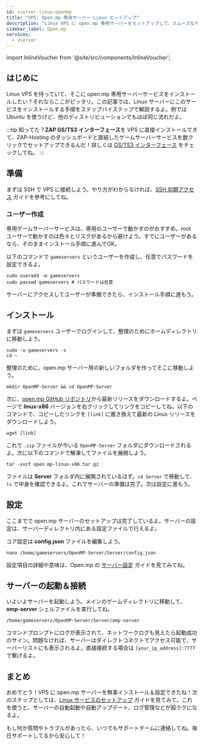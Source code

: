 ```yaml
---
id: vserver-linux-openmp
title: "VPS: Open.mp 専用サーバー Linux セットアップ"
description: "Linux VPS に open.mp 専用サーバーをセットアップして、スムーズなゲームサーバーのホスティングと管理を実現しよう → 今すぐ詳しくチェック"
sidebar_label: Open.mp
services:
  - vserver
---
```


import InlineVoucher from '@site/src/components/InlineVoucher';

## はじめに
Linux VPS を持っていて、そこに open.mp 専用サーバーサービスをインストールしたい？それならここがピッタリ。この記事では、Linux サーバーにこのサービスをインストールする手順をステップバイステップで解説するよ。例では Ubuntu を使うけど、他のディストリビューションでもほぼ同じ流れだよ。

:::tip
知ってた？**ZAP GS/TS3 インターフェース**を VPS に直接インストールできて、ZAP-Hosting のダッシュボードと直結したゲームサーバーサービスを数クリックでセットアップできるんだ！詳しくは [GS/TS3 インターフェース](vserver-linux-gs-interface.md) をチェックしてね。
:::

<InlineVoucher />

## 準備

まずは SSH で VPS に接続しよう。やり方がわからなければ、[SSH 初期アクセス](vserver-linux-ssh.md) ガイドを参考にしてね。

### ユーザー作成

専用ゲームサーバーサービスは、専用のユーザーで動かすのがおすすめ。root ユーザーで動かすのは色々とリスクがあるから避けよう。すでにユーザーがあるなら、そのままインストール手順に進んでOK。

以下のコマンドで `gameservers` というユーザーを作成し、任意でパスワードを設定できるよ。

```
sudo useradd -m gameservers
sudo passwd gameservers # パスワードは任意
```

サーバーにアクセスしてユーザーが準備できたら、インストール手順に進もう。

## インストール

まずは `gameservers` ユーザーでログインして、整理のためにホームディレクトリに移動しよう。
```
sudo -u gameservers -s
cd ~
```

整理のために、open.mp サーバー用の新しいフォルダを作ってそこに移動しよう。
```
mkdir OpenMP-Server && cd OpenMP-Server
```

次に、[open.mp GitHub リポジトリ](https://github.com/openmultiplayer/open.mp/releases)から最新リリースをダウンロードするよ。ページで **linux-x86** バージョンを右クリックしてリンクをコピーしてね。以下のコマンドで、コピーしたリンクを `[link]` に置き換えて最新の Linux リリースをダウンロードしよう。
```
wget [link]
```

これで `.zip` ファイルが今いる `OpenMP-Server` フォルダにダウンロードされるよ。次に以下のコマンドで解凍してファイルを展開しよう。
```
tar -xvzf open.mp-linux-x86.tar.gz
```

ファイルは **Server** フォルダ内に展開されているはず。`cd Server` で移動して、`ls` で中身を確認できるよ。これでサーバーの準備は完了。次は設定に進もう。

## 設定

ここまでで open.mp サーバーのセットアップは完了しているよ。サーバーの設定は、サーバーディレクトリ内にある設定ファイルで行えるよ。

コア設定は **config.json** ファイルを編集しよう。
```
nano /home/gameservers/OpenMP-Server/Server/config.json
```

設定項目の詳細や意味は、Open.mp の [サーバー設定](openmp-configuration.md) ガイドを見てみてね。

## サーバーの起動＆接続

いよいよサーバーを起動しよう。メインのゲームディレクトリに移動して、**omp-server** シェルファイルを実行してね。
```
/home/gameservers/OpenMP-Server/Server/omp-server
```

コマンドプロンプトにログが表示されて、ネットワークログも見えたら起動成功のサイン。問題なければ、サーバーはダイレクトコネクトでアクセス可能で、サーバーリストにも表示されるよ。直接接続する場合は `[your_ip_address]:7777` で繋げるよ。

## まとめ

おめでとう！VPS に open.mp サーバーを無事インストール＆設定できたね！次のステップとしては、[Linux サービスのセットアップ](vserver-linux-create-gameservice.md) ガイドを見てみて。これを使うと、サーバーの自動起動や自動アップデート、ログ管理などが超ラクになるよ。

もし何か質問やトラブルがあったら、いつでもサポートチームに連絡してね。毎日サポートしてるから安心して！

<InlineVoucher />